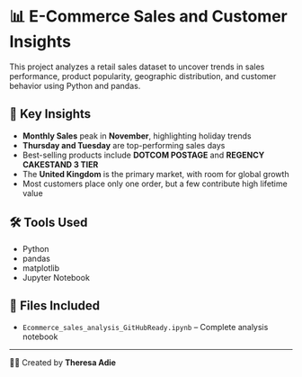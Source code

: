 # 📊 E-Commerce Sales and Customer Insights

This project analyzes a retail sales dataset to uncover trends in sales performance, product popularity, geographic distribution, and customer behavior using Python and pandas.

## 🚀 Key Insights

- **Monthly Sales** peak in **November**, highlighting holiday trends
- **Thursday and Tuesday** are top-performing sales days
- Best-selling products include **DOTCOM POSTAGE** and **REGENCY CAKESTAND 3 TIER**
- The **United Kingdom** is the primary market, with room for global growth
- Most customers place only one order, but a few contribute high lifetime value

## 🛠️ Tools Used

- Python
- pandas
- matplotlib
- Jupyter Notebook

## 📁 Files Included

- `Ecommerce_sales_analysis_GitHubReady.ipynb` – Complete analysis notebook

---

👩‍💻 Created by **Theresa Adie**
